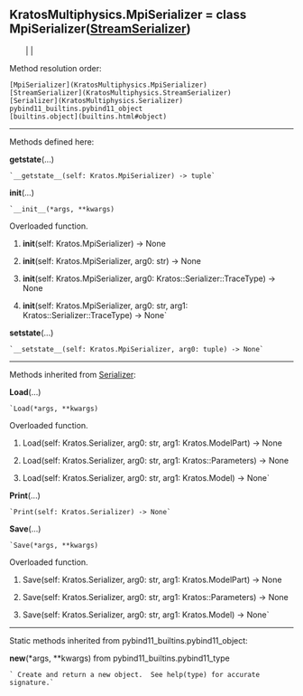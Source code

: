   
**KratosMultiphysics.MpiSerializer** = class
MpiSerializer([StreamSerializer](KratosMultiphysics.StreamSerializer))  
---  
`    `|   |

Method resolution order:

    [MpiSerializer](KratosMultiphysics.MpiSerializer)
    [StreamSerializer](KratosMultiphysics.StreamSerializer)
    [Serializer](KratosMultiphysics.Serializer)
    pybind11_builtins.pybind11_object
    [builtins.object](builtins.html#object)

* * *

Methods defined here:  

**__getstate__**(...)

    `__getstate__(self: Kratos.MpiSerializer) -> tuple`

**__init__**(...)

    `__init__(*args, **kwargs)  
Overloaded  function.  
  
1. __init__(self: Kratos.MpiSerializer) -> None  
  
2. __init__(self: Kratos.MpiSerializer, arg0: str) -> None  
  
3. __init__(self: Kratos.MpiSerializer, arg0: Kratos::Serializer::TraceType) -> None  
  
4. __init__(self: Kratos.MpiSerializer, arg0: str, arg1: Kratos::Serializer::TraceType) -> None`

**__setstate__**(...)

    `__setstate__(self: Kratos.MpiSerializer, arg0: tuple) -> None`

* * *

Methods inherited from [Serializer](KratosMultiphysics.Serializer):  

**Load**(...)

    `Load(*args, **kwargs)  
Overloaded  function.  
  
1. Load(self: Kratos.Serializer, arg0: str, arg1: Kratos.ModelPart) -> None  
  
2. Load(self: Kratos.Serializer, arg0: str, arg1: Kratos::Parameters) -> None  
  
3. Load(self: Kratos.Serializer, arg0: str, arg1: Kratos.Model) -> None`

**Print**(...)

    `Print(self: Kratos.Serializer) -> None`

**Save**(...)

    `Save(*args, **kwargs)  
Overloaded  function.  
  
1. Save(self: Kratos.Serializer, arg0: str, arg1: Kratos.ModelPart) -> None  
  
2. Save(self: Kratos.Serializer, arg0: str, arg1: Kratos::Parameters) -> None  
  
3. Save(self: Kratos.Serializer, arg0: str, arg1: Kratos.Model) -> None`

* * *

Static methods inherited from pybind11_builtins.pybind11_object:  

**__new__**(*args, **kwargs) from pybind11_builtins.pybind11_type

    ` Create and return a new object.  See help(type) for accurate signature.`


